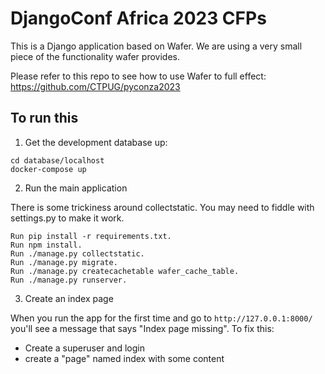 # DjangoConf Africa 2023 CFPs

This is a Django application based on Wafer. We are using a very small piece of the functionality wafer provides. 

Please refer to this repo to see how to use Wafer to full effect: https://github.com/CTPUG/pyconza2023 

## To run this


1. Get the development database up:

```
cd database/localhost
docker-compose up
```

2. Run the main application

There is some trickiness around collectstatic. You may need to fiddle with settings.py to make it work. 

```
Run pip install -r requirements.txt.
Run npm install.
Run ./manage.py collectstatic.
Run ./manage.py migrate.
Run ./manage.py createcachetable wafer_cache_table.
Run ./manage.py runserver.
```

3. Create an index page

When you run the app for the first time and go to `http://127.0.0.1:8000/` you'll see a message that says "Index page missing". To fix this:

- Create a superuser and login
- create a "page" named index with some content

